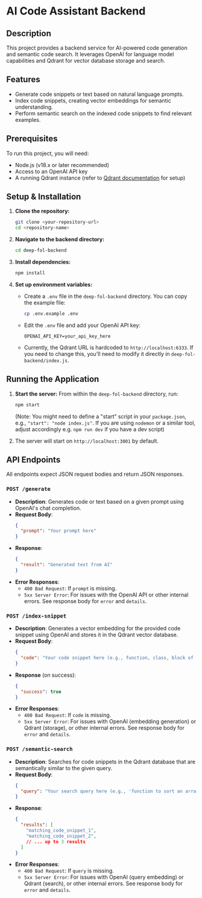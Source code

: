 # AI Code Assistant Backend

## Description

This project provides a backend service for AI-powered code generation and semantic code search. It leverages OpenAI for language model capabilities and Qdrant for vector database storage and search.

## Features

- Generate code snippets or text based on natural language prompts.
- Index code snippets, creating vector embeddings for semantic understanding.
- Perform semantic search on the indexed code snippets to find relevant examples.

## Prerequisites

To run this project, you will need:

- Node.js (v18.x or later recommended)
- Access to an OpenAI API key
- A running Qdrant instance (refer to [Qdrant documentation](https://qdrant.tech/documentation/guides/installation/) for setup)

## Setup & Installation

1.  **Clone the repository:**
    ```bash
    git clone <your-repository-url>
    cd <repository-name>
    ```

2.  **Navigate to the backend directory:**
    ```bash
    cd deep-fol-backend
    ```

3.  **Install dependencies:**
    ```bash
    npm install
    ```

4.  **Set up environment variables:**
    *   Create a `.env` file in the `deep-fol-backend` directory. You can copy the example file:
        ```bash
        cp .env.example .env
        ```
    *   Edit the `.env` file and add your OpenAI API key:
        ```
        OPENAI_API_KEY=your_api_key_here
        ```
    *   Currently, the Qdrant URL is hardcoded to `http://localhost:6333`. If you need to change this, you'll need to modify it directly in `deep-fol-backend/index.js`.

## Running the Application

1.  **Start the server:**
    From within the `deep-fol-backend` directory, run:
    ```bash
    npm start
    ```
    (Note: You might need to define a "start" script in your `package.json`, e.g., `"start": "node index.js"`. If you are using `nodemon` or a similar tool, adjust accordingly e.g. `npm run dev` if you have a dev script)

2.  The server will start on `http://localhost:3001` by default.

## API Endpoints

All endpoints expect JSON request bodies and return JSON responses.

### `POST /generate`

-   **Description**: Generates code or text based on a given prompt using OpenAI's chat completion.
-   **Request Body**:
    ```json
    {
      "prompt": "Your prompt here"
    }
    ```
-   **Response**:
    ```json
    {
      "result": "Generated text from AI"
    }
    ```
-   **Error Responses**:
    -   `400 Bad Request`: If `prompt` is missing.
    -   `5xx Server Error`: For issues with the OpenAI API or other internal errors. See response body for `error` and `details`.

### `POST /index-snippet`

-   **Description**: Generates a vector embedding for the provided code snippet using OpenAI and stores it in the Qdrant vector database.
-   **Request Body**:
    ```json
    {
      "code": "Your code snippet here (e.g., function, class, block of code)"
    }
    ```
-   **Response** (on success):
    ```json
    {
      "success": true
    }
    ```
-   **Error Responses**:
    -   `400 Bad Request`: If `code` is missing.
    -   `5xx Server Error`: For issues with OpenAI (embedding generation) or Qdrant (storage), or other internal errors. See response body for `error` and `details`.

### `POST /semantic-search`

-   **Description**: Searches for code snippets in the Qdrant database that are semantically similar to the given query.
-   **Request Body**:
    ```json
    {
      "query": "Your search query here (e.g., 'function to sort an array in javascript')"
    }
    ```
-   **Response**:
    ```json
    {
      "results": [
        "matching_code_snippet_1",
        "matching_code_snippet_2",
        // ... up to 3 results
      ]
    }
    ```
-   **Error Responses**:
    -   `400 Bad Request`: If `query` is missing.
    -   `5xx Server Error`: For issues with OpenAI (query embedding) or Qdrant (search), or other internal errors. See response body for `error` and `details`.
